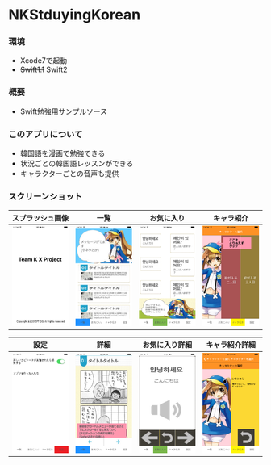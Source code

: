 # NKStduyingKorean

### 環境
- Xcode7で起動
- ~~Swift1.1~~ Swift2

### 概要
- Swift勉強用サンプルソース

### このアプリについて
- 韓国語を漫画で勉強できる
- 状況ごとの韓国語レッスンができる
- キャラクターごとの音声も提供

### スクリーンショット

|スプラッシュ画像|一覧|お気に入り|キャラ紹介|
| :-: | :-: | :-: | :-: |
|![](https://github.com/Noodlekim/NKStduyingKorean/blob/master/screenshot/screenshot1.png?raw=true)|![](https://github.com/Noodlekim/NKStduyingKorean/blob/master/screenshot/screenshot2.png?raw=true)|![](https://github.com/Noodlekim/NKStduyingKorean/blob/master/screenshot/screenshot3.png?raw=true)|![](https://github.com/Noodlekim/NKStduyingKorean/blob/master/screenshot/screenshot4.png?raw=true)|

|設定|詳細|お気に入り詳細|キャラ紹介詳細|
| :-: | :-: | :-: | :-: |
|![](https://github.com/Noodlekim/NKStduyingKorean/blob/master/screenshot/screenshot5.png?raw=true)|![](https://github.com/Noodlekim/NKStduyingKorean/blob/master/screenshot/screenshot7.png?raw=true)|![](https://github.com/Noodlekim/NKStduyingKorean/blob/master/screenshot/screenshot8.png?raw=true)|![](https://github.com/Noodlekim/NKStduyingKorean/blob/master/screenshot/screenshot6.png?raw=true)|
